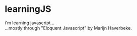 # learningJS
i'm learning javascript...  
...mostly through "Eloquent Javascript" by Marijn Haverbeke. 

